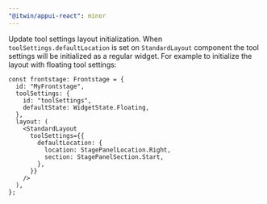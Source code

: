 ```yaml
---
"@itwin/appui-react": minor
---
```


Update tool settings layout initialization. When `toolSettings.defaultLocation` is set on `StandardLayout` component the tool settings will be initialized as a regular widget. For example to initialize the layout with floating tool settings:

```tsx
const frontstage: Frontstage = {
  id: "MyFrontstage",
  toolSettings: {
    id: "toolSettings",
    defaultState: WidgetState.Floating,
  },
  layout: (
    <StandardLayout
      toolSettings={{
        defaultLocation: {
          location: StagePanelLocation.Right,
          section: StagePanelSection.Start,
        },
      }}
    />
  ),
};
```
